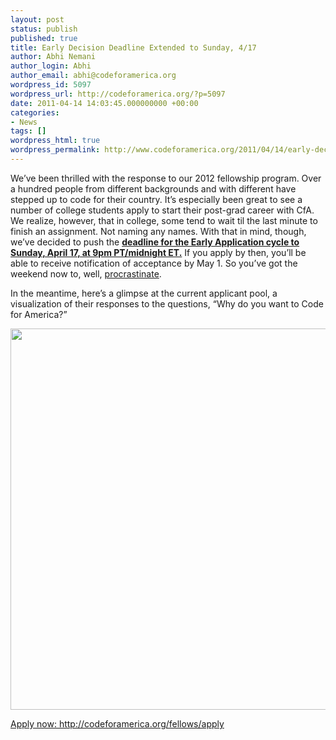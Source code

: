 ```yaml
---
layout: post
status: publish
published: true
title: Early Decision Deadline Extended to Sunday, 4/17
author: Abhi Nemani
author_login: Abhi
author_email: abhi@codeforamerica.org
wordpress_id: 5097
wordpress_url: http://codeforamerica.org/?p=5097
date: 2011-04-14 14:03:45.000000000 +00:00
categories:
- News
tags: []
wordpress_html: true
wordpress_permalink: http://www.codeforamerica.org/2011/04/14/early-decision-deadline-extended-to-sunday-417/
---
```


<p>We’ve been thrilled with the response to our 2012 fellowship program. Over a hundred people from different backgrounds and with different have stepped up to code for their country. It’s especially been great to see a number of college students apply to start their post-grad career with CfA. We realize, however, that in college, some tend to wait til the last minute to finish an assignment. Not naming any names. With that in mind, though, we’ve decided to push the <a href="http://codeforamerica.org/fellows/apply"><strong>deadline for the Early Application cycle to Sunday, April 17, at 9pm PT/midnight ET.</strong></a> If you apply by then, you’ll be able to receive notification of acceptance by May 1. So you’ve got the weekend now to, well, <a href="http://codeforamerica.org/fellows/apply">procrastinate</a>.</p>
<p>In the meantime, here’s a glimpse at the current applicant pool, a visualization of their responses to the questions, “Why do you want to Code for America?”</p>
<p><a href="http://codeforamerica.org/fellows/apply"><img alt="" class="aligncenter size-full wp-image-5099" src="http://codeforamerica.org/wp-content/uploads/2011/04/whycfa2012.png" title="whycfa2012" width="610"/></a></p>
<p><a href="http://codeforamerica.org/fellows/apply">Apply now: http://codeforamerica.org/fellows/apply</a></p>
